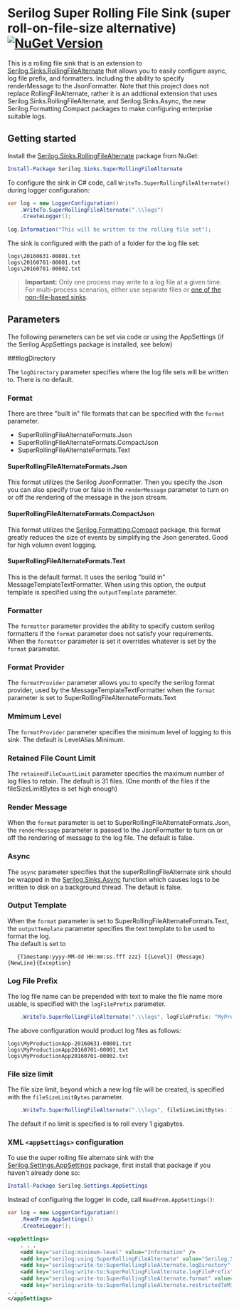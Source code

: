 ﻿# Serilog Super Rolling File Sink (super roll-on-file-size alternative) [![NuGet Version](http://img.shields.io/nuget/v/Serilog.Sinks.SuperRollingFileAlternate.svg?style=flat)](https://www.nuget.org/packages/Serilog.Sinks.SuperRollingFileAlternate/)

This is a rolling file sink that is an extension to [Serilog.Sinks.RollingFileAlternate](https://github.com/BedeGaming/sinks-rollingfile) that allows you to easily configure async, log file prefix, and formatters.  Including the ability to specify renderMessage to the JsonFormatter.  Note that this project does not replace RollingFileAlternate, rather it is an addtional extension that uses Serilog.Sinks.RollingFileAlternate, and Serilog.Sinks.Async, the new Serilog.Formatting.Compact packages to make configuring enterprise suitable logs.


## Getting started

Install the [Serilog.Sinks.RollingFileAlternate](https://nuget.org/packages/serilog.sinks.superRollingFileAlternate) package from NuGet:

```powershell
Install-Package Serilog.Sinks.SuperRollingFileAlternate
```

To configure the sink in C# code, call `WriteTo.SuperRollingFileAlternate()` during logger configuration:

```csharp
var log = new LoggerConfiguration()
    .WriteTo.SuperRollingFileAlternate(".\\logs")
    .CreateLogger();
    
log.Information("This will be written to the rolling file set");
```

The sink is configured with the path of a folder for the log file set:

```
logs\20160631-00001.txt
logs\20160701-00001.txt
logs\20160701-00002.txt
```

> **Important:** Only one process may write to a log file at a given time. For multi-process scenarios, either use separate files or [one of the non-file-based sinks](https://github.com/serilog/serilog/wiki/Provided-Sinks).

## Parameters

The following parameters can be set via code or using the AppSettings (if the Serilog.AppSettings package is installed, see below)

###logDirectory

The `logDirectory` parameter specifies where the log file sets will be written to.  There is no default.

### Format

There are three "built in" file formats that can be specified with the `format` parameter.

* SuperRollingFileAlternateFormats.Json 
* SuperRollingFileAlternateFormats.CompactJson
* SuperRollingFileAlternateFormats.Text

#### SuperRollingFileAlternateFormats.Json
This format utilizes the Serilog JsonFormatter. Then you specify the Json you can also specify true or false in the `renderMessage` parameter to turn on or off the rendering of the message in the json stream.

#### SuperRollingFileAlternateFormats.CompactJson
This format utilizes the [Serilog.Formatting.Compact](https://github.com/serilog/serilog-formatting-compact) package, this format greatly reduces the size of events by simplifying the Json generated.  Good for high volumn event logging.

#### SuperRollingFileAlternateFormats.Text
This is the default format.  It uses the serilog "build in" MessageTemplateTextFormatter.  When using this option, the output template is specified using the `outputTemplate` parameter.

### Formatter
The `formatter` parameter provides the ability to specify custom serilog formatters if the `format` parameter does not satisfy your requirements.  When the `formatter` parameter is set it overrides whatever is set by the `format` parameter.

### Format Provider

The `formatProvider` parameter allows you to specify the serilog format provider, used by the MessageTemplateTextFormatter when the `format` parameter is set to SuperRollingFileAlternateFormats.Text


### Mmimum Level
The `formatProvider` parameter specifies the minimum level of logging to this sink.  The default is LevelAlias.Minimum.

### Retained File Count Limit

The `retainedFileCountLimit` parameter specifies the maximum number of log files to retain.  The default is 31 files.  (One month of the files if the fileSizeLimitBytes is set high enough)

### Render Message

When the `format` parameter is set to SuperRollingFileAlternateFormats.Json, the `renderMessage` parameter is passed to the JsonFormatter to turn on or off the rendering of message to the log file.  The default is false.

### Async

The `async` parameter specifies that the superRollingFileAlternate sink should be wrapped in the [Serilog.Sinks.Async](https://github.com/serilog/serilog-sinks-async) function which causes logs to be written to disk on a background thread.  The default is false.

### Output Template

When the `format` parameter is set to SuperRollingFileAlternateFormats.Text, the `outputTemplate` parameter specifies the text template to be used to format the log.  
The default is set to 

```
   {Timestamp:yyyy-MM-dd HH:mm:ss.fff zzz} [{Level}] {Message}{NewLine}{Exception}

```

### Log File Prefix

The log file name can be prepended with text to make the file name more usable, is specified with the `logFilePrefix` parameter.

```csharp
    .WriteTo.SuperRollingFileAlternate(".\\logs", logFilePrefix: "MyProductionApp-")
```

The above configuration would product log files as follows:

```
logs\MyProductionApp-20160631-00001.txt
logs\MyProductionApp20160701-00001.txt
logs\MyProductionApp20160701-00002.txt
```

### File size limit

The file size limit, beyond which a new log file will be created, is specified with the `fileSizeLimitBytes` parameter.

```csharp
    .WriteTo.SuperRollingFileAlternate(".\\logs", fileSizeLimitBytes: 1024 * 1024)
```

The default if no limit is specified is to roll every 1 gigabytes.

### XML `<appSettings>` configuration

To use the super rolling file alternate sink with the [Serilog.Settings.AppSettings](https://github.com/serilog/serilog-settings-appsettings) package, first install that package if you haven't already done so:

```powershell
Install-Package Serilog.Settings.AppSettings
```

Instead of configuring the logger in code, call `ReadFrom.AppSettings()`:

```csharp
var log = new LoggerConfiguration()
    .ReadFrom.AppSettings()
    .CreateLogger();
```

```XML
<appSettings> 
    . . .
    <add key="serilog:minimum-level" value="Information" />
    <add key="serilog:using:SuperRollingFileAlternate" value="Serilog.Sinks.SuperRollingFileAlternate" />
    <add key="serilog:write-to:SuperRollingFileAlternate.logDirectory" value=".\logs" />
    <add key="serilog:write-to:SuperRollingFileAlternate.logFilePrefix" value="Consto.ExpressOrder.WebApi" />
    <add key="serilog:write-to:SuperRollingFileAlternate.format" value="CompactJson" />
    <add key="serilog:write-to:SuperRollingFileAlternate.restrictedToMinimumLevel" value="Information" />
. . .
</appSettings>
```
